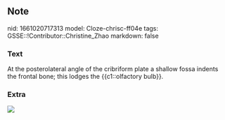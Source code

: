 ## Note
nid: 1661020717313
model: Cloze-chrisc-ff04e
tags: GSSE::!Contributor::Christine_Zhao
markdown: false

### Text
At the posterolateral angle of the cribriform plate a shallow fossa indents the frontal bone; this lodges the {{c1::olfactory bulb}}.

### Extra
<img src="Screen%20Shot%202021-08-01%20at%2011.04.40%20am.png">
